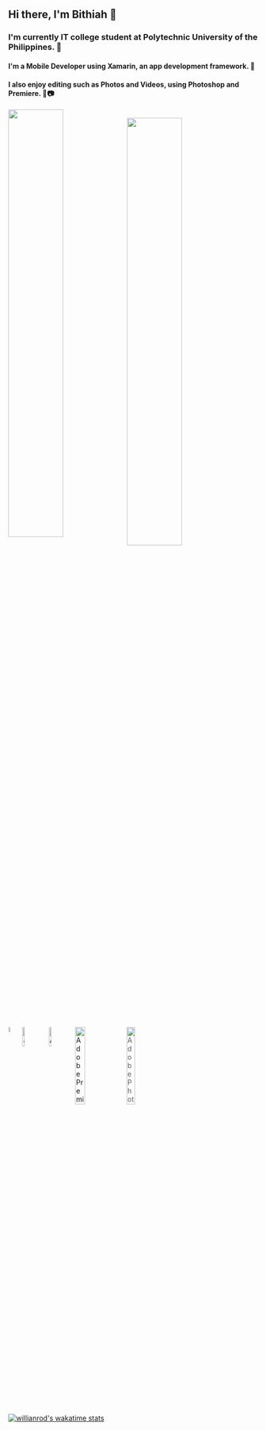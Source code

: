 
## Hi there, I'm Bithiah 👋
### I'm currently IT college student at Polytechnic University of the Philippines. 🏫
#### I'm a Mobile Developer using Xamarin, an app development framework. 📱
#### I also enjoy editing such as Photos and Videos, using Photoshop and Premiere. 🎥📷



<img align="left" width="47%" src="https://github-readme-stats.vercel.app/api/top-langs/?username=Bits001&hide=javascript,html"/>
 <br />
<img align="left" width="47%" src="https://github-readme-stats.vercel.app/api?username=Bits001&show_icons=true&theme=radical"/>



<img align="left" alt="c-sharp"  width="5%" src="https://img.shields.io/badge/c%23-%23239120.svg?style=for-the-badge&logo=c-sharp&logoColor=white"/>

<img  align="left" alt="Javascript"  width="10%" src="https://img.shields.io/badge/javascript-%23323330.svg?style=for-the-badge&logo=javascript&logoColor=%23F7DF1E"/> <br />
 <br />
<img align="left" alt="Adobe XD"  width="10%" src="https://img.shields.io/badge/Adobe%20XD-470137?style=for-the-badge&logo=Adobe%20XD&logoColor=#FF61F6"/>


<img  align="left" alt="Adobe Premiere"   width="20%" src="https://img.shields.io/badge/Adobe%20Premiere%20Pro-9999FF.svg?style=for-the-badge&logo=Adobe%20Premiere%20Pro&logoColor=white"/>


>><img align="left" width="20%" alt="Adobe Photoshop" src="https://img.shields.io/badge/adobe%20photoshop-%2331A8FF.svg?style=for-the-badge&logo=adobe%20photoshop&logoColor=white"/>

[![willianrod's wakatime stats](https://github-readme-stats.vercel.app/api/wakatime?username=willianrod)](https://github.com/anuraghazra/github-readme-stats)
